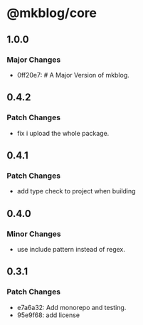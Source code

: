 # @mkblog/core

## 1.0.0

### Major Changes

- 0ff20e7: # A Major Version of mkblog.

## 0.4.2

### Patch Changes

- fix i upload the whole package.

## 0.4.1

### Patch Changes

- add type check to project when building

## 0.4.0

### Minor Changes

- use include pattern instead of regex.

## 0.3.1

### Patch Changes

- e7a6a32: Add monorepo and testing.
- 95e9f68: add license
